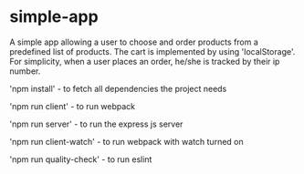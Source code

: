 # simple-app

A simple app allowing a user to choose and order products from a predefined list of products.
The cart is implemented by using 'localStorage'. For simplicity, when a user places an order,
he/she is tracked by their ip number.

'npm install' - to fetch all dependencies the project needs

'npm run client' - to run webpack

'npm run server' - to run the express js server  

'npm run client-watch' - to run webpack with watch turned on

'npm run quality-check' - to run eslint